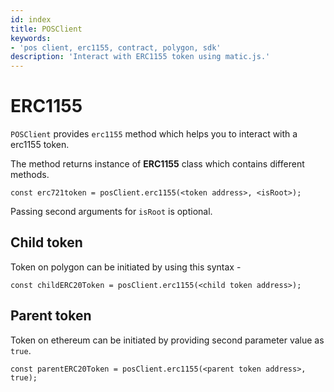 ```yaml
---
id: index
title: POSClient
keywords: 
- 'pos client, erc1155, contract, polygon, sdk'
description: 'Interact with ERC1155 token using matic.js.'
---
```


# ERC1155

`POSClient` provides `erc1155` method which helps you to interact with a erc1155 token.

The method returns instance of **ERC1155** class which contains different methods.

```
const erc721token = posClient.erc1155(<token address>, <isRoot>);
```

Passing second arguments for `isRoot` is optional.

## Child token

Token on polygon can be initiated by using this syntax -

```
const childERC20Token = posClient.erc1155(<child token address>);
```

## Parent token

Token on ethereum can be initiated by providing second parameter value as `true`.

```
const parentERC20Token = posClient.erc1155(<parent token address>, true);
```
